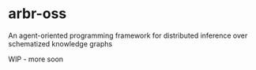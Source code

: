 # arbr-oss
An agent-oriented programming framework for distributed inference over schematized knowledge graphs

WIP - more soon
